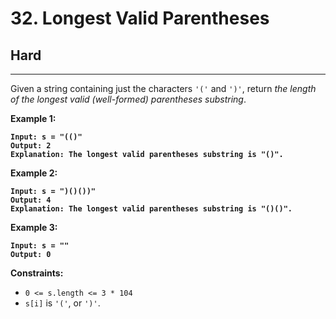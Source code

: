 # 32. Longest Valid Parentheses

## Hard

***

Given a string containing just the characters `'('` and `')'`, return _the length of the longest valid (well-formed) parentheses substring_.

&#x20;

**Example 1:**

<pre><code><strong>Input: s = "(()"
</strong><strong>Output: 2
</strong><strong>Explanation: The longest valid parentheses substring is "()".
</strong></code></pre>

**Example 2:**

<pre><code><strong>Input: s = ")()())"
</strong><strong>Output: 4
</strong><strong>Explanation: The longest valid parentheses substring is "()()".
</strong></code></pre>

**Example 3:**

<pre><code><strong>Input: s = ""
</strong><strong>Output: 0
</strong></code></pre>

&#x20;

**Constraints:**

* `0 <= s.length <= 3 * 104`
* `s[i]` is `'('`, or `')'`.
